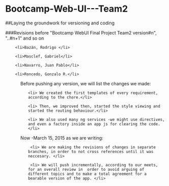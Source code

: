 # Bootcamp-Web-UI---Team2


##Laying the groundwork for versioning and coding

###Revisions before "Bootcamp WebUI Final Project Team2 version#n", "..#n+1" and so on


  <ul>

     <li>Bazán, Rodrigo </li>
    
     <li>Masclef, Gabriel</li>
    
     <li>Navarro, Juan Pablo</li>
    
     <li>Roncedo, Gonzalo R.</li>
  
  <ul>





Before pushing any version, we will list the changes we made:


  <ol>

  

    <li> We created the first templates of every requirement, according to the chore.</li>

    <li> Then, we improved then, started the style viewing and started the routing behaviour.</li>

    <li> We also used many ng services -we might use directives, and even a factory inside an app js for clearing the code.</li>

  </ol>


Now -March 15, 2015 as we are writing:


  <ul>
  
     <li> We are making the revisions of changes in separate branches, in order to not cross references until it was neccesary. </li>

     <li> We will push incrementally, according to our meets, for an overall review in  order to avoid arguing of different topics and to make a total agreement for a bearable version of the app. </li>

</ul>


